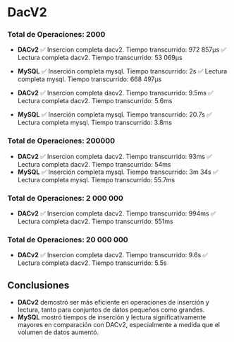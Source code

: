 # DacV2

### Total de Operaciones: 2000

- **DACv2**
  ✅ Insercion completa dacv2. Tiempo transcurrido: 972 857µs
  ✅ Lectura completa dacv2. Tiempo transcurrido: 53 069µs
- **MySQL**
  ✅ Inserción completa mysql. Tiempo transcurrido: 2s
  ✅ Lectura completa mysql. Tiempo transcurrido: 668 497µs

- **DACv2**
  ✅ Insercion completa dacv2. Tiempo transcurrido: 9.5ms
  ✅ Lectura completa dacv2. Tiempo transcurrido: 5.6ms
- **MySQL**
  ✅ Inserción completa mysql. Tiempo transcurrido: 20.7s
  ✅ Lectura completa mysql. Tiempo transcurrido: 3.8ms
  
### Total de Operaciones: 200000
- **DACv2**
  ✅ Insercion completa dacv2. Tiempo transcurrido: 93ms
  ✅ Lectura completa dacv2. Tiempo transcurrido: 54ms
- **MySQL**
  ✅ Inserción completa mysql. Tiempo transcurrido: 3m 34s
  ✅ Lectura completa mysql. Tiempo transcurrido: 55.7ms
  
### Total de Operaciones: 2 000 000
- **DACv2**
  ✅ Insercion completa dacv2. Tiempo transcurrido: 994ms
  ✅ Lectura completa dacv2. Tiempo transcurrido: 551ms
  
### Total de Operaciones: 20 000 000
- **DACv2**
✅ Insercion completa dacv2. Tiempo transcurrido: 9.6s
✅ Lectura completa dacv2. Tiempo transcurrido: 5.5s


## Conclusiones
- **DACv2** demostró ser más eficiente en operaciones de inserción y lectura, tanto para conjuntos de datos pequeños como grandes.
- **MySQL** mostró tiempos de inserción y lectura significativamente mayores en comparación con DACv2, especialmente a medida que el volumen de datos aumentó.







